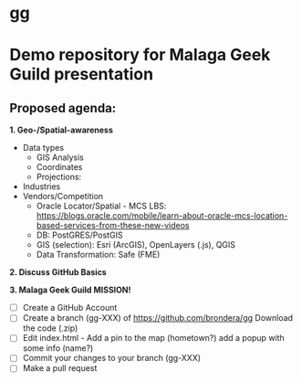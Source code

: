 # gg
<h1>Demo repository for Malaga Geek Guild presentation</h1>

<h2>Proposed agenda:</h2>

**1. Geo-/Spatial-awareness**
* Data types
  * GIS Analysis
  * Coordinates
  * Projections: 
* Industries
* Vendors/Competition
  * Oracle Locator/Spatial - MCS LBS: https://blogs.oracle.com/mobile/learn-about-oracle-mcs-location-based-services-from-these-new-videos
  * DB: PostGRES/PostGIS
  * GIS (selection): Esri (ArcGIS), OpenLayers (.js), QGIS
  * Data Transformation: Safe (FME)


**2. Discuss GitHub Basics**

**3. Malaga Geek Guild MISSION!**
- [ ] Create a GitHub Account
- [ ] Create a branch (gg-XXX) of https://github.com/brondera/gg Download the code (.zip)
- [ ] Edit index.html - Add a pin to the map (hometown?) add a popup with some info (name?)
- [ ] Commit your changes to your branch (gg-XXX)
- [ ] Make a pull request
